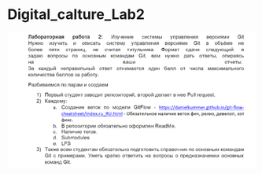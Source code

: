 # Digital_calture_Lab2
<img src="https://github.com/Solidbush/ScreenShots/blob/main/image.png" alt="">

